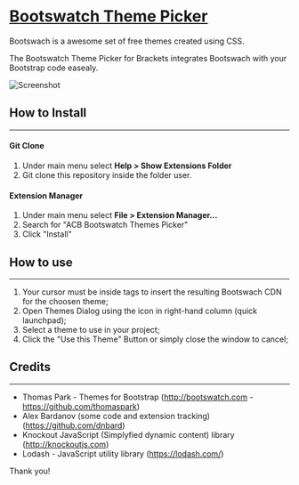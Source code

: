 # [Bootswatch Theme Picker](https://github.com/acbarbosa1964/acb-bootswatch-theme-picker)

Bootswach is a awesome set of free themes created using CSS. 

The Bootswatch Theme Picker for Brackets integrates Bootswach with your Bootstrap code easealy.

![Screenshot](https://)

## How to Install
---

#### Git Clone

1. Under main menu select **Help > Show Extensions Folder**
2. Git clone this repository inside the folder user.

#### Extension Manager

1. Under main menu select **File > Extension Manager...**
2. Search for "ACB Bootswatch Themes Picker"
3. Click "Install"

## How to use
---

1. Your cursor must be inside <head> </head> tags to insert the resulting Bootswach CDN for the choosen theme;
2. Open Themes Dialog using the icon in right-hand column (quick launchpad);
3. Select a theme to use in your project;
4. Click the "Use this Theme" Button or simply close the window to cancel;

## Credits
---

- Thomas Park - Themes for Bootstrap (http://bootswatch.com - https://github.com/thomaspark)
- Alex Bardanov (some code and extension tracking) (https://github.com/dnbard)
- Knockout JavaScript (Simplyfied dynamic content) library (http://knockoutjs.com)
- Lodash - JavaScript utility library (https://lodash.com/)

Thank you!
